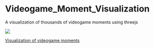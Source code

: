 # Videogame_Moment_Visualization
A visualization of thousands of videogame moments using threejs

![](https://xiaoxuan-zhang.github.io/Videogame_Moment_Visualization/pic/background.png)

[Visualization of videogame moments](https://xiaoxuan-zhang.github.io/Videogame_Moment_Visualization)




